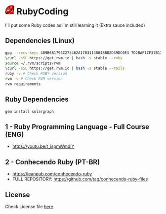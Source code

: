 <h1>
    <img width=30px src="./img/ruby-icon.png"> RubyCoding 
</h1>
I'll put some Ruby codes as i'm still learning it (Extra sauce included)

## Dependencies (Linux)
```sh
gpg --recv-keys 409B6B1796C275462A1703113804BB82D39DC0E3 7D2BAF1CF37B13E2069D6956105BD0E739499BDB
\curl -sSL https://get.rvm.io | bash -s stable --ruby
source ~/.rvm/scripts/rvm
\curl -sSL https://get.rvm.io | bash -s stable --rails
ruby -v # Check RUBY version
rvm -v # Check RVM version
rvm requirements
```
## Ruby Dependencies
```ruby
gem install solargraph
```

## 1 - Ruby Programming Language - Full Course (ENG)
- https://youtu.be/t_ispmWmdjY

## 2 - Conhecendo Ruby (PT-BR)
- https://leanpub.com/conhecendo-ruby
- FULL REPOSITORY: https://github.com/taq/conhecendo-ruby-files

## License

Check License file [here](LICENSE)